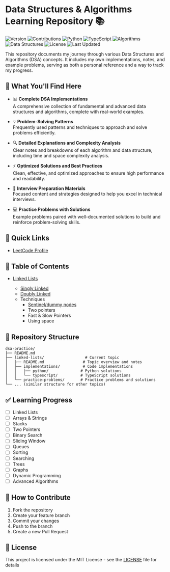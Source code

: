 # Data Structures & Algorithms Learning Repository 📚

![Version](https://img.shields.io/badge/version-1.0-blue.svg)
![Contributions](https://img.shields.io/badge/contributions-welcome-brightgreen.svg)
![Python](https://img.shields.io/badge/python-3.x-blue.svg)
![TypeScript](https://img.shields.io/badge/typescript-4.x-blue.svg)
![Algorithms](https://img.shields.io/badge/algorithms-mastery-yellow.svg)
![Data Structures](https://img.shields.io/badge/data_structures-proficient-green.svg)
![License](https://img.shields.io/badge/license-MIT-orange.svg)
![Last Updated](https://img.shields.io/badge/last%20updated-November%202024-purple.svg)

This repository documents my journey through various Data Structures and Algorithms (DSA) concepts. It includes my own implementations, notes, and example problems, serving as both a personal reference and a way to track my progress.

## 🚀 What You'll Find Here

- 📊 **Complete DSA Implementations**  
  A comprehensive collection of fundamental and advanced data structures and algorithms, complete with real-world examples.

- 💡 **Problem-Solving Patterns**  
  Frequently used patterns and techniques to approach and solve problems efficiently.

- 🔍 **Detailed Explanations and Complexity Analysis**  
  Clear notes and breakdowns of each algorithm and data structure, including time and space complexity analysis.

- ⚡ **Optimized Solutions and Best Practices**  
  Clean, effective, and optimized approaches to ensure high performance and readability.

- 📝 **Interview Preparation Materials**  
  Focused content and strategies designed to help you excel in technical interviews.

- 💻 **Practice Problems with Solutions**  
  Example problems paired with well-documented solutions to build and reinforce problem-solving skills.

## 📖 Quick Links

- [LeetCode Profile](https://leetcode.com/u/Amakoye/)

## 📑 Table of Contents

- [Linked Lists](./linked-lists/README.md)

  - [Singly Linked](./linked-lists/implementations/python/singly_linked_list.py)
  - [Doubly Linked](./linked-lists/implementations/python/doubly_linked_list.py)
  - Techniques
    - [Sentinel/dummy nodes](./linked-lists/techniques/sentinel.md)
    - Two pointers
    - Fast & Slow Pointers
    - Using space

## 📁 Repository Structure

```
dsa-practice/
├── README.md
├── linked-lists/                  # Current topic
│   ├── README.md                 # Topic overview and notes
│   ├── implementations/          # Code implementations
│   │   ├── python/              # Python solutions
│   │   └── typescript/          # TypeScript solutions
│   └── practice-problems/       # Practice problems and solutions
└── ... (similar structure for other topics)
```

## ✅ Learning Progress

- [ ] Linked Lists
- [ ] Arrays & Strings
- [ ] Stacks
- [ ] Two Pointers
- [ ] Binary Search
- [ ] Sliding Window
- [ ] Queues
- [ ] Sorting
- [ ] Searching
- [ ] Trees
- [ ] Graphs
- [ ] Dynamic Programming
- [ ] Advanced Algorithms

## 🤝 How to Contribute

1. Fork the repository
2. Create your feature branch
3. Commit your changes
4. Push to the branch
5. Create a new Pull Request

## 📝 License

This project is licensed under the MIT License - see the [LICENSE](LICENSE) file for details
